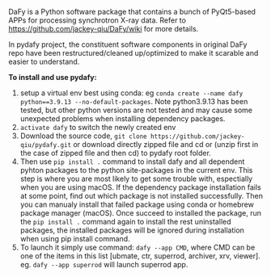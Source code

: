 DaFy is a Python software package that contains a bunch of PyQt5-based APPs for processing synchrotron X-ray data. 
Refer to https://github.com/jackey-qiu/DaFy/wiki for more details.

In pydafy project, the constituent software components in original DaFy repo have been restructured/cleaned up/optimized to make it scarable and easier to understand.

**To install and use pydafy:**

1. setup a virtual env best using conda: eg `conda create --name dafy python==3.9.13 --no-default-packages`. Note python3.9.13 has been tested, but other python versions are not tested and may cause some unexpected problems when installing dependency packages. 
2. `activate dafy` to switch the newly created env
3. Download the source code, `git clone https://github.com/jackey-qiu/pydafy.git` or download directly zipped file and cd or (unzip first in the case of zipped file and then cd) to pydafy root folder. 
4. Then use `pip install .` command to install dafy and all dependent pyhton packages to the python site-packages in the current env.
   This step is where you are most likely to get some trouble with, espectially when you are using macOS. If the dependency package installation fails at some point, find out which package is not installed successfully. Then you can manualy install that failed package using conda or homebrew package manager (macOS). Once succeed to installed the package, run the `pip install .` command again to install the rest uninstalled packages, the installed packages will be ignored during installation when using pip install command.  
6. To launch it simply use command: `dafy --app CMD`, where CMD can be one of the items in this list [ubmate, ctr, superrod, archiver, xrv, viewer]. eg. `dafy --app superrod` will launch superrod app.

